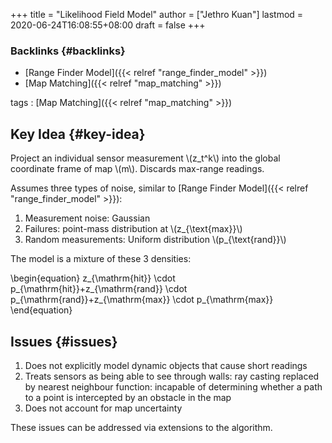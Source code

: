 +++
title = "Likelihood Field Model"
author = ["Jethro Kuan"]
lastmod = 2020-06-24T16:08:55+08:00
draft = false
+++

### Backlinks {#backlinks}

- [Range Finder Model]({{< relref "range_finder_model" >}})
- [Map Matching]({{< relref "map_matching" >}})

tags
: [Map Matching]({{< relref "map_matching" >}})

## Key Idea {#key-idea}

Project an individual sensor measurement \\(z_t^k\\) into the global
coordinate frame of map \\(m\\). Discards max-range readings.

Assumes three types of noise, similar to [Range Finder Model]({{< relref "range_finder_model" >}}):

1.  Measurement noise: Gaussian
2.  Failures: point-mass distribution at \\(z\_{\text{max}}\\)
3.  Random measurements: Uniform distribution \\(p\_{\text{rand}}\\)

The model is a mixture of these 3 densities:

\begin{equation}
z\_{\mathrm{hit}} \cdot p\_{\mathrm{hit}}+z\_{\mathrm{rand}} \cdot p\_{\mathrm{rand}}+z\_{\mathrm{max}} \cdot p\_{\mathrm{max}}
\end{equation}

## Issues {#issues}

1.  Does not explicitly model dynamic objects that cause short readings
2.  Treats sensors as being able to see through walls: ray casting
    replaced by nearest neighbour function: incapable of determining
    whether a path to a point is intercepted by an obstacle in the map
3.  Does not account for map uncertainty

These issues can be addressed via extensions to the algorithm.
